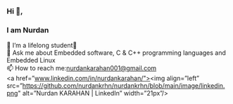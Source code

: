 ### Hi 👋, 
### I am Nurdan




🌱 I’m a lifelong student💫<br>
💬 Ask me about Embedded software, C & C++ programming languages and Embedded Linux<br>
📫 How to reach me:nurdankarahan001@gmail.com<br>
<a href=”www.linkedin.com/in/nurdankarahan/"><img align=”left” src=”https://github.com/nurdankrhn/nurdankrhn/blob/main/image/linkedin.png" alt=”Nurdan KARAHAN | LinkedIn” width=”21px”/></a>



